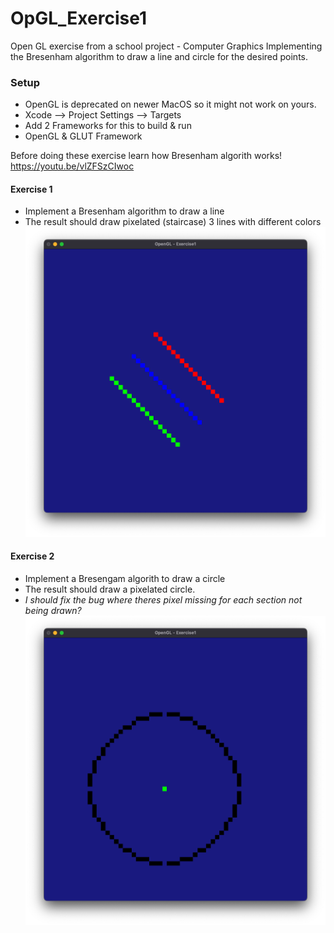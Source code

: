 # OpGL_Exercise1
Open GL exercise from a school project - Computer Graphics
Implementing the Bresenham algorithm to draw a line and circle for the desired points.
### Setup
* OpenGL is deprecated on newer MacOS so it might not work on yours.
* Xcode ––> Project Settings ––> Targets 
* Add 2 Frameworks for this to build & run
* OpenGL & GLUT Framework

Before doing these exercise learn how Bresenham algorith works! 
https://youtu.be/vlZFSzCIwoc

#### Exercise 1
* Implement a Bresenham algorithm to draw a line
* The result should draw pixelated (staircase) 3 lines with different colors
![Exercise 1 image](result_line.png)

#### Exercise 2
* Implement a Bresengam algorith to draw a circle
* The result should draw a pixelated circle. 
* *I should fix the bug where theres pixel missing for each section not being drawn?*
![Exercise 2 image](result_circle.png)
